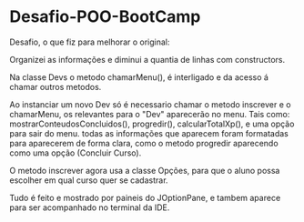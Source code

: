 # Desafio-POO-BootCamp
Desafio, o que fiz para melhorar o original: 

Organizei as informações e diminui a quantia de linhas com constructors.

Na classe Devs o metodo chamarMenu(), é interligado e da acesso á chamar outros metodos.

Ao instanciar um novo Dev só é necessario chamar o metodo inscrever e o chamarMenu, os relevantes para o "Dev" aparecerão no menu.
Tais como: mostrarConteudosConcluidos(), progredir(), calcularTotalXp(), e uma opção para sair do menu.
todas as informações que aparecem foram formatadas para aparecerem de forma clara, como o metodo progredir aparecendo como uma opção
(Concluir Curso).

O metodo inscrever agora usa a classe Opções, para que o aluno possa escolher em qual curso quer se cadastrar.

Tudo é feito e mostrado por paineis do JOptionPane, e tambem aparece para ser acompanhado no terminal da IDE.
